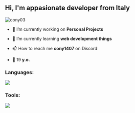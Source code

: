 <h2 align="left"> Hi, I'm appasionate developer from Italy</h2>

<p align="left"> <img src="https://komarev.com/ghpvc/?username=cony03&color=000000&style=for-the-badge" alt="cony03" /> </p>

- 🔭 I’m currently working on **Personal Projects**<!---**Timeline RP** ( https://discord.gg/65bRbUvzQC ) -->

- 🌱 I’m currently learning **web development things**

- 📫 How to reach me **cony1407** on Discord

- 🧃 19 **y.o.**

<h3 align="left">Languages:</h3>
<a href="https://skillicons.dev">
  <img src="https://skillicons.dev/icons?i=lua,html,css,js,mysql,ts,cpp" />
</a>
<h3 align="left">Tools:</h3>
<a href="https://skillicons.dev">
  <img src="https://skillicons.dev/icons?i=vscode,git" />
</a>
